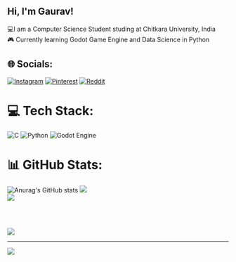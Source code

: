 ## Hi, I'm Gaurav!

💻I am a Computer Science Student studing at Chitkara University, India<br>
🎮 Currently learning Godot Game Engine and Data Science in Python



## 🌐 Socials:
[![Instagram](https://img.shields.io/badge/Instagram-%23E4405F.svg?logo=Instagram&logoColor=white)](https://instagram.com/gaurav_sandhu12) [![Pinterest](https://img.shields.io/badge/Pinterest-%23E60023.svg?logo=Pinterest&logoColor=white)](https://pinterest.com/Nobody) [![Reddit](https://img.shields.io/badge/Reddit-%23FF4500.svg?logo=Reddit&logoColor=white)](https://reddit.com/user/GAURAVsand) 

# 💻 Tech Stack:
![C](https://img.shields.io/badge/c-%2300599C.svg?style=for-the-badge&logo=c&logoColor=white) ![Python](https://img.shields.io/badge/python-3670A0?style=for-the-badge&logo=python&logoColor=ffdd54) ![Godot Engine](https://img.shields.io/badge/GODOT-%23FFFFFF.svg?style=for-the-badge&logo=godot-engine)
# 📊 GitHub Stats:
![Anurag's GitHub stats](https://github-readme-stats.vercel.app/api?username=Gauravsandhu&show_icons=true&theme=radical)
![](https://github-readme-streak-stats.herokuapp.com/?user=Gauravsandhu&theme=dark&hide_border=false)<br/>
![](https://github-readme-stats.vercel.app/api/top-langs/?username=Gauravsandhu&theme=dark&hide_border=false&include_all_commits=false&count_private=false&layout=compact)



<br>
<br>

![](https://quotes-github-readme.vercel.app/api?type=horizontal&theme=radical)

---
[![](https://visitcount.itsvg.in/api?id=Gauravsandhu&icon=0&color=0)](https://visitcount.itsvg.in)

<!-- Proudly created with GPRM ( https://gprm.itsvg.in ) -->
